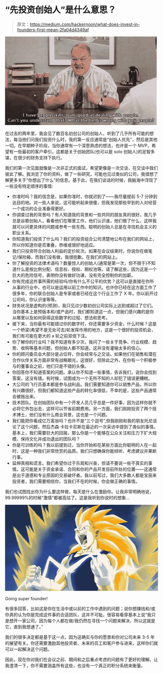 # “先投资创始人”是什么意思？

> 原文：<https://medium.com/hackernoon/what-does-invest-in-founders-first-mean-2fa04d4349af>

![](img/73d53aab7e143a4df355e5680d901fa4.png)

在过去的两年里，我会见了数百名初创公司的创始人，听到了几乎所有可能的想法，每当他们问我们投资什么时，我的第一反应通常是“创始人优先”，然后是其他一切。在早期种子阶段，当你通常有一个深思熟虑的想法，也许是一个 MVP，希望有一些最初的客户牵引，这都是关于创始团队(也可以是 solo 创始人)的足智多谋，在很少的财务支持下执行。

我们的第一次见面就像是一次非正式的面试，希望更像是一次交谈，在交谈中我们彼此了解。我浏览了你的资料，做了一些研究，可能也见过类似的公司，我很想了解更多关于“你想出了什么”的信息。基于此，在我们谈话的时候，我脑海中浮现了一些没有特定顺序的事情:

*   你准时吗？我的信念是，如果你准时，你就迟到了——我尽量提前 5-7 分钟到达目的地。对一些人来说，这可能听起来很傻，但我发现那些早到的人对经营一个成功的企业准备得更好。
*   你调查过我的背景吗？有人知道我的背景和一些共同的朋友真的很好。我几乎总是谷歌创始人，看看他们在哪里工作，他们认识谁，他们做了什么，这样我就可以问更具体的问题或参考一些东西。聪明的创始人总是在寻找机会主义的职业关系。
*   你知道我们投资了什么吗？我们的投资组合公司清楚地公布在我们的网站上，所以你知道你是否重叠，恭维或很好地适应。
*   我们只投资符合创始人利益的定价轮次。如果在会议结束时，你说你在做笔记/保险箱，而我们没有做，我很抱歉。在我们的网站上。
*   你了解投资的法律术语吗？数量惊人的创始人(通常是第一次，但不限于)不知道什么是按比例分配、信息权、授权、期权池等。请了解这些，因为这是一个巨大的危险信号，表明你没有做好功课，没有完全控制你的加薪。
*   你有完成这件事所需的经验吗/你有什么不公平的优势？这可以是直接在你所从事的行业中，也可以是运用以前工作中的知识。也许你已经在这方面工作了很多年，你的联合创始人是专家或者已经在这个行业工作了 X 年。你以前开过公司吗，你认识谁等等。
*   财务状况是虚构的(预测)，我只见过少数初创公司实际上达到或超过了它们。当你基本上是预版本和/或产品时，我们都知道这一点，但我们感兴趣的是你从哪里以及如何获得这些数字的过程、想法和思考。
*   接下来，当你最有可能错过你的数字时，你还需要多少资金，什么时候？这是一个桥梁(希望不是无处可去)轮发挥作用的地方，这是一个很好的投资机会，我们有可能在更大的 a 轮之前双倍下注。
*   你了解你的行业吗？我不知道有多少次，我问了一些关于竞争、行业规模、趋势、收购等基本问题，但创始人都不知道。这并没有灌输太多的信心。
*   你的顾问委员会大部分是占位符，你会经常与之交谈。如果他们在销售和潜在合作伙伴关系方面非常有战略眼光，这很好，但除此之外，在你有一个积极参与的董事会之前，他们只是不错的头像。
*   你回答你不知道答案的问题。承认你不知道一些事情，告诉我们，说你会找到答案，这没有错。有时候，试图成为一个无所不知的人却犯了错误更糟糕。
*   大公司的飞行员基本都是参与战利品。我们需要知道你可以销售产品，所以你有兴趣很好，但我们都知道这些产品的转化率很低，不幸的是，这些产品通常会被拖出来。
*   技术团队。在创始团队中有一个开发人员几乎总是一件好事，因为这样你就不必将它外包出去，这样可以节省前期费用。另一方面，我们刚刚投资了两个技术博士，他们没有什么商业背景，这也是一个问题。
*   我们能把你看成亿万富翁吗？也许不是“三个逗号”,但我刚刚和我的朋友托尼谈论了这个问题，然后杰森·卡拉卡尼斯在最近的一次采访中提到了类似的事情。基本上，我们需要巨大的回报，那么你是一个能够在公众关注和压力下扩大规模、保持文化并成功退出的团队吗？
*   你是可训练的吗？我以前提到过，当你开始和在某些方面比你聪明的人在一起时，这是一种我们非常欣赏的品质。我们只想确保你能倾听、考虑建议并果断行事。
*   延伸真相和谎言。我们希望你过于乐观和兴奋，但请不要说一些不真实的事情。这可能是关于资金承诺、合同和你的产品开发目前所处的位置——这通常是出于道德和专业原因的交易破坏者。我以前写过，我们大多数人都是宝丽来投资者，我们需要相信你，当我们不在的时候，你会做正确的事情。

我们也试图找出你为什么要这样做，每天是什么在激励你。让我非常明确地说，99.99999%的时候“激情”都被高估了。这是我听到你说时的想象…

![](img/d5431e689db32429cd8719838c2b97d9.png)

Going super founder!

有很多回答，比如这是你在生活中或以前的工作中遇到的问题；说你想赚钱和/或你真的认为你是完成这件事的合适团队，这并不可耻。很容易看穿基本上说“我只是想开一家公司，因为每个人都在做/我仍然在寻找一个问题来解决，所以这就是它，直到我想通了。”

我们的很多决定都是基于这一点，因为这确实与你的愿景和你对公司未来 3-5 年的展望有关。你还需要激励其他投资者、未来的员工和客户参与进来，这样你们就可以一起解决这个问题。

因此，现在你对我们在会议之前、期间和之后重点考虑的问题有了更好的理解。让我澄清一下，你不需要涵盖所有这些，也没有一个真正的积分系统来衡量。